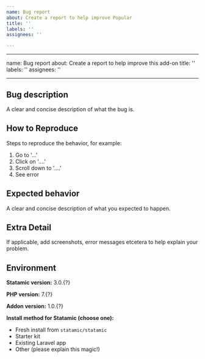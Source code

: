 ```yaml
---
name: Bug report
about: Create a report to help improve Popular
title: ''
labels: ''
assignees: ''

---
```


---
name: Bug report
about: Create a report to help improve this add-on
title: ''
labels: ''
assignees: ''

---

<!-- Please fill out each section.  -->
## Bug description
A clear and concise description of what the bug is.

## How to Reproduce
Steps to reproduce the behavior, for example:
1. Go to '...'
2. Click on '....'
3. Scroll down to '....'
4. See error

## Expected behavior
A clear and concise description of what you expected to happen.

## Extra Detail
If applicable, add screenshots, error messages etcetera to help explain your problem.

## Environment
<!-- You can copy/paste the output of `php please support:details` here -->

**Statamic version:** 3.0.{?}

**PHP version:** 7.{?}

**Addon version:** 1.0.{?}

**Install method for Statamic (choose one):**
- Fresh install from `statamic/statamic`
- Starter kit
- Existing Laravel app
- Other (please explain this magic!)
